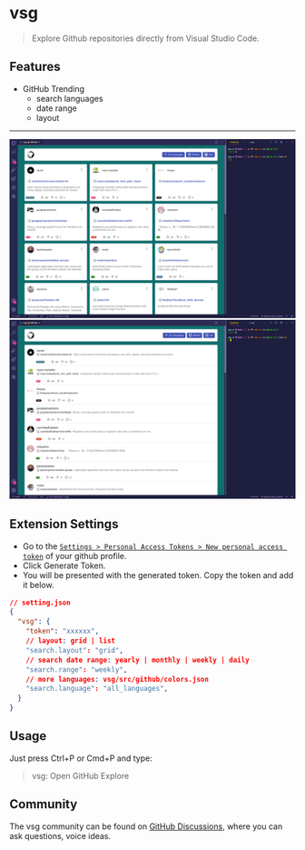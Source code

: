 # vsg

> Explore Github repositories directly from Visual Studio Code.

## Features

- GitHub Trending
  - search languages
  - date range
  - layout

---

![repo grid](readme-pic/vsg-grid.png)
![repo list](readme-pic/vsg-list.png)

## Extension Settings

- Go to the [`Settings > Personal Access Tokens > New personal access token`](https://github.com/settings/tokens/new?description=vsg&scopes=public_repo) of your github profile.
- Click Generate Token.
- You will be presented with the generated token. Copy the token and add it below.

```json
// setting.json
{
  "vsg": {
    "token": "xxxxxx",
    // layout: grid | list
    "search.layout": "grid",
    // search date range: yearly | monthly | weekly | daily
    "search.range": "weekly",
    // more languages: vsg/src/github/colors.json
    "search.language": "all_languages",
  }
}
```

## Usage

Just press Ctrl+P or Cmd+P and type:

> vsg: Open GitHub Explore

## Community

The vsg community can be found on [GitHub Discussions](https://github.com/lencx/vsg/discussions), where you can ask questions, voice ideas.
